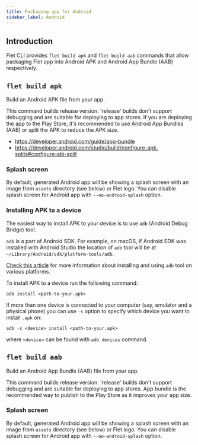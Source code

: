 ```yaml
---
title: Packaging app for Android
sidebar_label: Android
---
```


## Introduction

Flet CLI provides `flet build apk` and `flet build aab` commands that allow packaging Flet app into Android APK and Android App Bundle (AAB) respectively.

## `flet build apk`

Build an Android APK file from your app.

This command builds release version. 'release' builds don't support debugging and are suitable for deploying to app stores. If you are deploying the app to the Play Store, it's recommended to use Android App Bundles (AAB) or split the APK to reduce the APK size.

* https://developer.android.com/guide/app-bundle
* https://developer.android.com/studio/build/configure-apk-splits#configure-abi-split

### Splash screen

By default, generated Android app will be showing a splash screen with an image from `assets` directory (see below) or Flet logo. You can disable splash screen for Android app with `--no-android-splash` option.

### Installing APK to a device

The easiest way to install APK to your device is to use `adb` (Android Debug Bridge) tool.

`adb` is a part of Android SDK. For example, on macOS, if Android SDK was installed with Android Studio
the location of `adb` tool will be at `~/Library/Android/sdk/platform-tools/adb`.

[Check this article](https://www.makeuseof.com/install-apps-via-adb-android/) for more information about installing and using `adb` tool on various platforms.

To install APK to a device run the following command:

```
adb install <path-to-your.apk>
```

If more than one device is connected to your computer (say, emulator and a physical phone) you can
use `-s` option to specify which device you want to install `.apk` on:

```
adb -s <device> install <path-to-your.apk>
```

where `<device>` can be found with `adb devices` command.

## `flet build aab`

Build an Android App Bundle (AAB) file from your app.

This command builds release version. 'release' builds don't support debugging and are suitable for deploying to app stores. App bundle is the recommended way to publish to the Play Store as it improves your app size.

### Splash screen

By default, generated Android app will be showing a splash screen with an image from `assets` directory (see below) or Flet logo. You can disable splash screen for Android app with `--no-android-splash` option.
